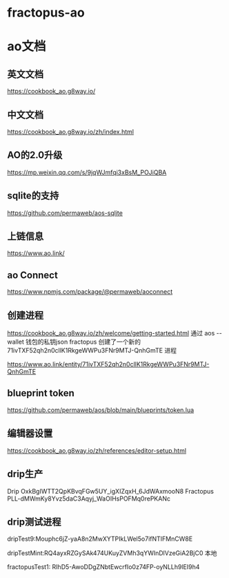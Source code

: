 # fractopus-ao

# ao文档

## 英文文档
https://cookbook_ao.g8way.io/

## 中文文档
https://cookbook_ao.g8way.io/zh/index.html

## AO的2.0升级
https://mp.weixin.qq.com/s/9jqWJmfqi3xBsM_POJiQBA

## sqlite的支持
https://github.com/permaweb/aos-sqlite

## 上链信息
https://www.ao.link/

## ao Connect

https://www.npmjs.com/package/@permaweb/aoconnect


## 创建进程
https://cookbook_ao.g8way.io/zh/welcome/getting-started.html
通过 aos --wallet 钱包的私钥json fractopus 创建了一个新的    71ivTXF52qh2n0cllK1RkgeWWPu3FNr9MTJ-QnhGmTE 进程



https://www.ao.link/entity/71ivTXF52qh2n0cllK1RkgeWWPu3FNr9MTJ-QnhGmTE

## blueprint token
https://github.com/permaweb/aos/blob/main/blueprints/token.lua

## 编辑器设置
https://cookbook_ao.g8way.io/zh/references/editor-setup.html


## drip生产
Drip OxkBgIWTT2QpKBvqFGw5UY_igXIZqxH_6JdWAxmooN8
Fractopus PLL-dMWmKy8Yvz5daC3Aqyj_WaOIHsPOFMq0rePKANc


## drip测试进程

dripTest9:Mouphc6jZ-yaA8n2MwXYTPIkLWel5o7ifNTIFMnCW8E

dripTestMint:RQ4ayxRZGySAk474UKuyZVMh3qYWInDlVzeGiA2BjC0 本地

fractopusTest1: RIhD5-AwoDDgZNbtEwcrfIo0z74FP-oyNLLh9lEI9h4
